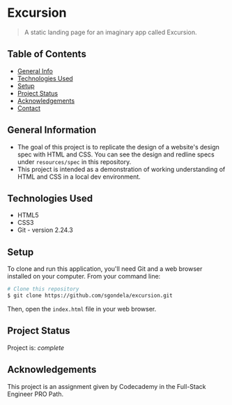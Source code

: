 # Excursion

> A static landing page for an imaginary app called Excursion.

## Table of Contents

- [General Info](#general-information)
- [Technologies Used](#technologies-used)
- [Setup](#setup)
- [Project Status](#project-status)
- [Acknowledgements](#acknowledgements)
- [Contact](#contact)


## General Information

- The goal of this project is to replicate the design of a website's design spec with HTML and CSS. You can see the design and redline specs under `resources/spec` in this repository.
- This project is intended as a demonstration of working understanding of HTML and CSS in a local dev environment.


## Technologies Used

- HTML5
- CSS3
- Git - version 2.24.3


## Setup

To clone and run this application, you'll need Git and a web browser installed on your computer. From your command line:

```bash
# Clone this repository
$ git clone https://github.com/sgondela/excursion.git
```
Then, open the `index.html` file in your web browser.

## Project Status

Project is: _complete_


## Acknowledgements

This project is an assignment given by Codecademy in the Full-Stack Engineer PRO Path.